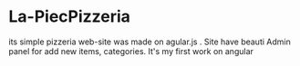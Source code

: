 # La-PiecPizzeria
its simple pizzeria web-site was made on agular.js . Site have beauti Admin panel for add new items, categories. It's my first work on angular
